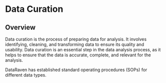 # Data Curation

## Overview

Data curation is the process of preparing data for analysis. It involves identifying, cleaning, and transforming data to ensure its quality and usability. Data curation is an essential step in the data analysis process, as it helps to ensure that the data is accurate, complete, and relevant for the analysis.

DataRaven has established standard operating procedures (SOPs) for different data types.
